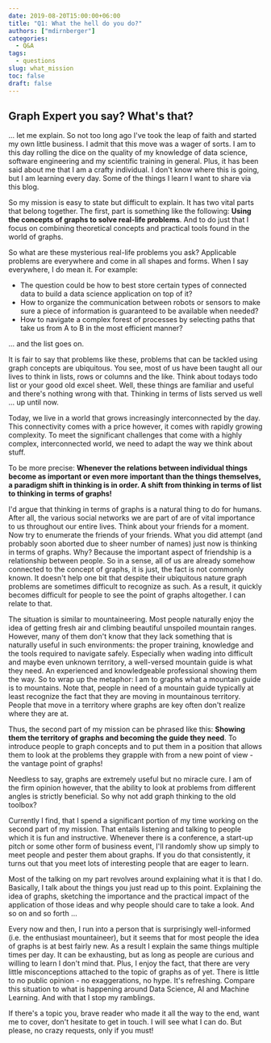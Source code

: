 ```yaml
---
date: 2019-08-20T15:00:00+06:00
title: "Q1: What the hell do you do?"
authors: ["mdirnberger"]
categories:
  - Q&A
tags:
  - questions
slug: what_mission
toc: false
draft: false
---
```


## Graph Expert you say? What's that?

... let me explain. So not too long ago I've took the leap of faith and started my own little business.
I admit that this move was a wager of sorts. I am to this day rolling the dice on the quality of my knowledge of data science, software engineering and my scientific training in general. Plus, it has been said about me that I am a crafty individual. I don't know where this is going, but I am learning every day. Some of the things I learn I want to share via this blog.

So my mission is easy to state but difficult to explain. It has two vital parts that belong together. The first, part is something like the following: **Using the concepts of graphs to solve real-life problems**. And to do just that I focus on combining theoretical concepts and practical tools found in the world of graphs.

So what are these mysterious real-life problems you ask? Applicable problems are everywhere and come in all shapes and forms. When I say everywhere, I do mean it. For example:

- The question could be how to best store certain types of connected data to build a data science application on top of it?
- How to organize the communication between robots or sensors to make sure a piece of information is guaranteed to be available when needed?
- How to navigate a complex forest of processes by selecting paths that take us from A to B in the most efficient manner?

... and the list goes on.

It is fair to say that problems like these, problems that can be tackled using graph concepts are ubiquitous. You see, most of us have been taught all our lives to think in lists, rows or columns and the like. Think about todays todo list or your good old excel sheet. Well, these things are familiar and useful and there's nothing wrong with that. Thinking in terms of lists served us well ... up until now.

Today, we live in a world that grows increasingly interconnected by the day. This connectivity comes with a price however, it comes with rapidly growing complexity. To meet the significant challenges that come with a highly complex, interconnected world, we need to adapt the way we think about stuff.

To be more precise: **Whenever the relations between individual things become as important or even more important than the things themselves, a paradigm shift in thinking is in order. A shift from thinking in terms of list to thinking in terms of graphs!**

I'd argue that thinking in terms of graphs is a natural thing to do for humans. After all, the various social networks we are part of are of vital importance to us throughout our entire lives. Think about your friends for a moment. Now try to enumerate the friends of your friends. What you did attempt (and probably soon aborted due to sheer number of names) just now is thinking in terms of graphs. Why? Because the important aspect of friendship is a relationship between people. So in a sense, all of us are already somehow connected to the concept of graphs, it is just, the fact is not commonly known. It doesn't help one bit that despite their ubiquitous nature graph problems are sometimes difficult to recognize as such. As a result, it quickly becomes difficult for people to see the point of graphs altogether. I can relate to that.

The situation is similar to mountaineering. Most people naturally enjoy the idea of getting fresh air and climbing beautiful unspoiled mountain ranges. However, many of them don't know that they lack something that is naturally useful in such environments: the proper training, knowledge and the tools required to navigate safely. Especially when wading into difficult and maybe even unknown territory, a well-versed mountain guide is what they need. An experienced and knowledgeable professional showing them the way. So to wrap up the metaphor: I am to graphs what a mountain guide is to mountains. Note that, people in need of a mountain guide typically at least recognize the fact that they are moving in mountainous territory. People that move in a territory where graphs are key often don't realize where they are at.

Thus, the second part of my mission can be phrased like this: **Showing them the territory of graphs and becoming the guide they need**. To introduce people to graph concepts and to put them in a position that allows them to look at the problems they grapple with from a new point of view - the vantage point of graphs!

Needless to say, graphs are extremely useful but no miracle cure. I am of the firm opinion however, that the ability to look at problems from different angles is strictly beneficial. So why not add graph thinking to the old toolbox?

Currently I find, that I spend a significant portion of my time working on the second part of my mission. That entails listening and talking to people which it is fun and instructive.
Whenever there is a conference, a start-up pitch or some other form of business event, I'll randomly show up simply to meet people and pester them about graphs. If you do that consistently, it turns out that you meet lots of interesting people that are eager to learn.

Most of the talking on my part revolves around explaining what it is that I do. Basically, I talk about the things you just read up to this point. Explaining the idea of graphs, sketching the importance and the practical impact of the application of those ideas and why people should care to take a look. And so on and so forth ...

Every now and then, I run into a person that is surprisingly well-informed (i.e. the enthusiast mountaineer), but it seems that for most people the idea of graphs is at best fairly new. As a result I explain the same things multiple times per day. It can be exhausting, but as long as people are curious and willing to learn I don't mind that. Plus, I enjoy the fact, that there are very little misconceptions attached to the topic of graphs as of yet. There is little to no public opinion - no exaggerations, no hype. It's refreshing. Compare this situation to what is happening around Data Science, AI and Machine Learning. And with that I stop my ramblings.

If there's a topic you, brave reader who made it all the way to the end, want me to cover, don't hesitate to get in touch. I will see what I can do. But please, no crazy requests, only if you must!
